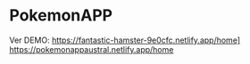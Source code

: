 # PokemonAPP
Ver DEMO: [https://fantastic-hamster-9e0cfc.netlify.app/home]
](https://pokemonappaustral.netlify.app/home)https://pokemonappaustral.netlify.app/home



